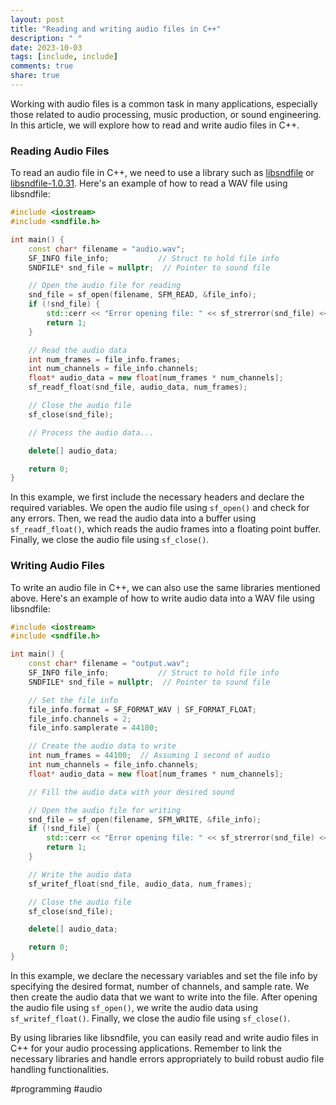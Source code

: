 ```yaml
---
layout: post
title: "Reading and writing audio files in C++"
description: " "
date: 2023-10-03
tags: [include, include]
comments: true
share: true
---
```


Working with audio files is a common task in many applications, especially those related to audio processing, music production, or sound engineering. In this article, we will explore how to read and write audio files in C++.

### Reading Audio Files

To read an audio file in C++, we need to use a library such as [libsndfile](http://www.mega-nerd.com/libsndfile/) or [libsndfile-1.0.31](https://github.com/erikd/libsndfile). Here's an example of how to read a WAV file using libsndfile:

```cpp
#include <iostream>
#include <sndfile.h>

int main() {
    const char* filename = "audio.wav";
    SF_INFO file_info;           // Struct to hold file info
    SNDFILE* snd_file = nullptr;  // Pointer to sound file

    // Open the audio file for reading
    snd_file = sf_open(filename, SFM_READ, &file_info);
    if (!snd_file) {
        std::cerr << "Error opening file: " << sf_strerror(snd_file) << std::endl;
        return 1;
    }

    // Read the audio data
    int num_frames = file_info.frames;
    int num_channels = file_info.channels;
    float* audio_data = new float[num_frames * num_channels];
    sf_readf_float(snd_file, audio_data, num_frames);

    // Close the audio file
    sf_close(snd_file);

    // Process the audio data...

    delete[] audio_data;

    return 0;
}
```

In this example, we first include the necessary headers and declare the required variables. We open the audio file using `sf_open()` and check for any errors. Then, we read the audio data into a buffer using `sf_readf_float()`, which reads the audio frames into a floating point buffer. Finally, we close the audio file using `sf_close()`.

### Writing Audio Files

To write an audio file in C++, we can also use the same libraries mentioned above. Here's an example of how to write audio data into a WAV file using libsndfile:

```cpp
#include <iostream>
#include <sndfile.h>

int main() {
    const char* filename = "output.wav";
    SF_INFO file_info;           // Struct to hold file info
    SNDFILE* snd_file = nullptr;  // Pointer to sound file

    // Set the file info
    file_info.format = SF_FORMAT_WAV | SF_FORMAT_FLOAT;
    file_info.channels = 2;
    file_info.samplerate = 44100;

    // Create the audio data to write
    int num_frames = 44100;  // Assuming 1 second of audio
    int num_channels = file_info.channels;
    float* audio_data = new float[num_frames * num_channels];

    // Fill the audio data with your desired sound

    // Open the audio file for writing
    snd_file = sf_open(filename, SFM_WRITE, &file_info);
    if (!snd_file) {
        std::cerr << "Error opening file: " << sf_strerror(snd_file) << std::endl;
        return 1;
    }

    // Write the audio data
    sf_writef_float(snd_file, audio_data, num_frames);

    // Close the audio file
    sf_close(snd_file);

    delete[] audio_data;

    return 0;
}
```

In this example, we declare the necessary variables and set the file info by specifying the desired format, number of channels, and sample rate. We then create the audio data that we want to write into the file. After opening the audio file using `sf_open()`, we write the audio data using `sf_writef_float()`. Finally, we close the audio file using `sf_close()`.

By using libraries like libsndfile, you can easily read and write audio files in C++ for your audio processing applications. Remember to link the necessary libraries and handle errors appropriately to build robust audio file handling functionalities.

#programming #audio